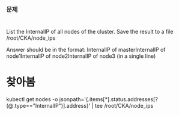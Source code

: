 
### 문제

# 

List the InternalIP of all nodes of the cluster. Save the result to a file /root/CKA/node_ips

Answer should be in the format: InternalIP of masterInternalIP of node1InternalIP of node2InternalIP of node3 (in a single line)


# 찾아봄
kubectl get nodes -o jsonpath='{.items[*].status.addresses[?(@.type=="InternalIP")].address}' | tee /root/CKA/node_ips




